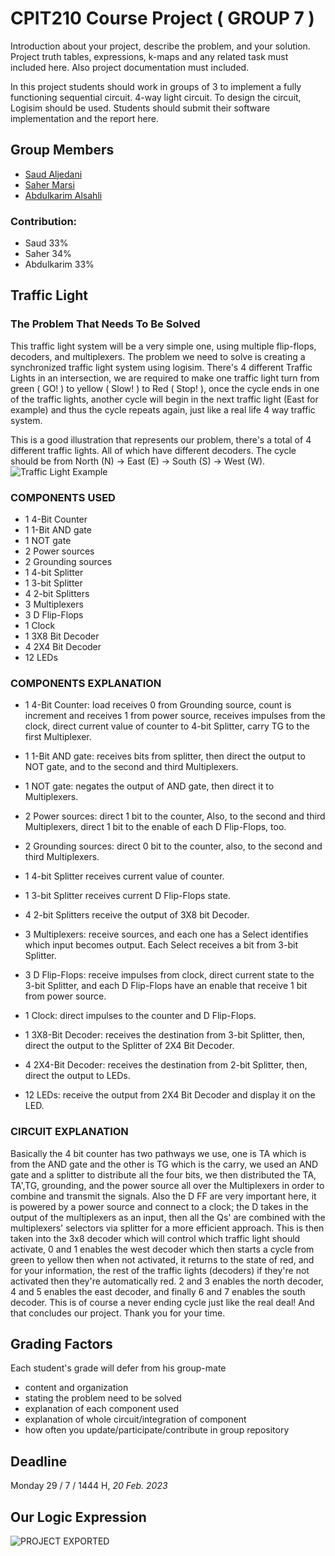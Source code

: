 # CPIT210 Course Project ( GROUP 7 )
Introduction about your project, describe the problem, and your solution. Project truth tables, expressions, k-maps and any related task must included here. Also project documentation must included.

In this project students should work in groups of 3 to implement a fully functioning sequential circuit. 4-way light circuit. To design the circuit, Logisim should be used. Students should submit their software implementation and the report here. 

## Group Members
[comment]: <> (each group memeber should write his first, middle and last name with link to his GitHub account)
- [Saud Aljedani](https://github.com/Saudsaad5)
- [Saher Marsi](https://github.com/SaherMarsi)
- [Abdulkarim Alsahli](https://github.com/Abdulkarim-Alsahli)

[comment]: <> (Students should include the contribution percentage of each group member.)
[comment]: <> (Example:)
### Contribution:
- Saud 33%
- Saher 34%
- Abdulkarim 33%



## Traffic Light
### The Problem That Needs To Be Solved
This traffic light system will be a very simple one, using multiple flip-flops, decoders, and multiplexers. The problem we need to solve is creating a synchronized traffic light system using logisim. There's 4 different Traffic Lights in an intersection, we are required to make one traffic light turn from green ( GO! ) to yellow ( Slow! ) to Red ( Stop! ), once the cycle ends in one of the traffic lights, another cycle will begin in the next traffic light (East for example) and thus the cycle repeats again, just like a real life 4 way traffic system.

This is a good illustration that represents our problem, there's a total of 4 different traffic lights. All of which have different decoders.
The cycle should be from North (N) -> East (E) -> South (S) -> West (W).
![Traffic Light Example](https://user-images.githubusercontent.com/93139459/219962272-ddb7242a-f686-4e76-b5f0-6b2534ad2760.jpg)


### COMPONENTS USED
- 1 4-Bit Counter
- 1 1-Bit AND gate
- 1 NOT gate
- 2 Power sources
- 2 Grounding sources
- 1 4-bit Splitter
- 1 3-bit Splitter
- 4 2-bit Splitters
- 3 Multiplexers
- 3 D Flip-Flops
- 1 Clock
- 1 3X8 Bit Decoder
- 4 2X4 Bit Decoder
- 12 LEDs

### COMPONENTS EXPLANATION
-	1 4-Bit Counter: load receives 0 from Grounding source, count is increment and receives 1 from power source, receives impulses from the clock, direct current value     of counter to 4-bit Splitter, carry TG to the first Multiplexer.

-	1 1-Bit AND gate: receives bits from splitter, then direct the output to NOT gate, and to the second and third Multiplexers.

-	1 NOT gate: negates the output of AND gate, then direct it to Multiplexers. 

-	2 Power sources: direct 1 bit to the counter, Also, to the second and third Multiplexers, direct 1 bit to the enable of each D Flip-Flops, too.

-	2 Grounding sources: direct 0 bit to the counter, also, to the second and third Multiplexers.

-	1 4-bit Splitter receives current value of counter.

-	1 3-bit Splitter receives current D Flip-Flops state.

-	4 2-bit Splitters receive the output of 3X8 bit Decoder.

-	3 Multiplexers: receive sources, and each one has a Select identifies which input becomes output. Each Select receives a bit from 3-bit Splitter.

-	3 D Flip-Flops: receive impulses from clock, direct current state to the 3-bit Splitter, and each D Flip-Flops have an enable that receive 1 bit from power source.

-	1 Clock: direct impulses to the counter and D Flip-Flops.

-	1 3X8-Bit Decoder: receives the destination from 3-bit Splitter, then, direct the output to the Splitter of 2X4 Bit Decoder.

-	4 2X4-Bit Decoder: receives the destination from 2-bit Splitter, then, direct the output to LEDs.

-	12 LEDs: receive the output from 2X4 Bit Decoder and display it on the LED.


### CIRCUIT EXPLANATION
Basically the 4 bit counter has two pathways we use, one is TA which is from the AND gate and the other is TG which is the carry, we used an AND gate and a splitter to distribute all the four bits, we then distributed the TA, TA',TG, grounding, and the power source all over the Multiplexers in order to combine and transmit the signals. Also the D FF are very important here, it is powered by a power source and connect to a clock; the D takes in the output of the multiplexers as an input, then all the Qs' are combined with the multiplexers' selectors via splitter for a more efficient approach. This is then taken into the 3x8 decoder which will control which traffic light should activate, 0 and 1 enables the west decoder which then starts a cycle from green to yellow then when not activated, it returns to the state of red, and for your information, the rest of the traffic lights (decoders) if they're not activated then they're automatically red. 2 and 3 enables the north decoder, 4 and 5 enables the east decoder, and finally 6 and 7 enables the south decoder. This is of course a never ending cycle just like the real deal! And that concludes our project. Thank you for your time. 
## Grading Factors
Each student's grade will defer from his group-mate 
- content and organization
- stating the problem need to be solved
- explanation of each component used
- explanation of whole circuit/integration of component
- how often you update/participate/contribute in group repository

## Deadline
Monday 29 / 7 / 1444 H, *20 Feb. 2023*

## Our Logic Expression
![PROJECT EXPORTED](https://user-images.githubusercontent.com/93139459/219938044-359ee041-689d-4429-9bce-a0c383a9438a.jpg)


